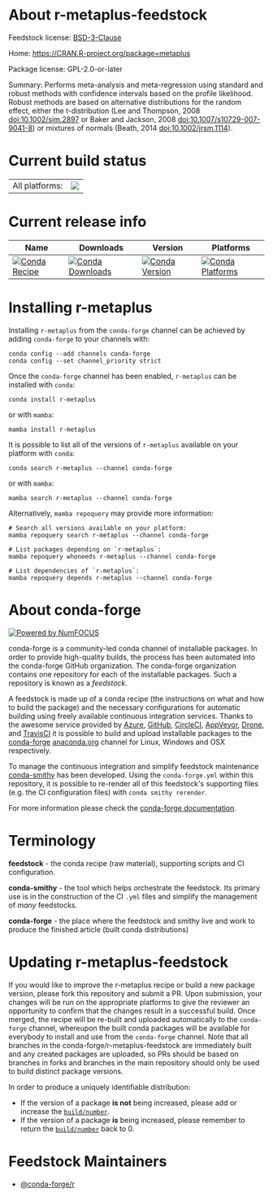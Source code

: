 About r-metaplus-feedstock
==========================

Feedstock license: [BSD-3-Clause](https://github.com/conda-forge/r-metaplus-feedstock/blob/main/LICENSE.txt)

Home: https://CRAN.R-project.org/package=metaplus

Package license: GPL-2.0-or-later

Summary: Performs meta-analysis and meta-regression using standard and robust methods with confidence intervals based on the profile likelihood. Robust methods are based on alternative distributions for the random effect, either the t-distribution (Lee and Thompson, 2008 <doi:10.1002/sim.2897> or Baker and Jackson, 2008 <doi:10.1007/s10729-007-9041-8>) or mixtures of normals (Beath, 2014 <doi:10.1002/jrsm.1114>).

Current build status
====================


<table><tr><td>All platforms:</td>
    <td>
      <a href="https://dev.azure.com/conda-forge/feedstock-builds/_build/latest?definitionId=9084&branchName=main">
        <img src="https://dev.azure.com/conda-forge/feedstock-builds/_apis/build/status/r-metaplus-feedstock?branchName=main">
      </a>
    </td>
  </tr>
</table>

Current release info
====================

| Name | Downloads | Version | Platforms |
| --- | --- | --- | --- |
| [![Conda Recipe](https://img.shields.io/badge/recipe-r--metaplus-green.svg)](https://anaconda.org/conda-forge/r-metaplus) | [![Conda Downloads](https://img.shields.io/conda/dn/conda-forge/r-metaplus.svg)](https://anaconda.org/conda-forge/r-metaplus) | [![Conda Version](https://img.shields.io/conda/vn/conda-forge/r-metaplus.svg)](https://anaconda.org/conda-forge/r-metaplus) | [![Conda Platforms](https://img.shields.io/conda/pn/conda-forge/r-metaplus.svg)](https://anaconda.org/conda-forge/r-metaplus) |

Installing r-metaplus
=====================

Installing `r-metaplus` from the `conda-forge` channel can be achieved by adding `conda-forge` to your channels with:

```
conda config --add channels conda-forge
conda config --set channel_priority strict
```

Once the `conda-forge` channel has been enabled, `r-metaplus` can be installed with `conda`:

```
conda install r-metaplus
```

or with `mamba`:

```
mamba install r-metaplus
```

It is possible to list all of the versions of `r-metaplus` available on your platform with `conda`:

```
conda search r-metaplus --channel conda-forge
```

or with `mamba`:

```
mamba search r-metaplus --channel conda-forge
```

Alternatively, `mamba repoquery` may provide more information:

```
# Search all versions available on your platform:
mamba repoquery search r-metaplus --channel conda-forge

# List packages depending on `r-metaplus`:
mamba repoquery whoneeds r-metaplus --channel conda-forge

# List dependencies of `r-metaplus`:
mamba repoquery depends r-metaplus --channel conda-forge
```


About conda-forge
=================

[![Powered by
NumFOCUS](https://img.shields.io/badge/powered%20by-NumFOCUS-orange.svg?style=flat&colorA=E1523D&colorB=007D8A)](https://numfocus.org)

conda-forge is a community-led conda channel of installable packages.
In order to provide high-quality builds, the process has been automated into the
conda-forge GitHub organization. The conda-forge organization contains one repository
for each of the installable packages. Such a repository is known as a *feedstock*.

A feedstock is made up of a conda recipe (the instructions on what and how to build
the package) and the necessary configurations for automatic building using freely
available continuous integration services. Thanks to the awesome service provided by
[Azure](https://azure.microsoft.com/en-us/services/devops/), [GitHub](https://github.com/),
[CircleCI](https://circleci.com/), [AppVeyor](https://www.appveyor.com/),
[Drone](https://cloud.drone.io/welcome), and [TravisCI](https://travis-ci.com/)
it is possible to build and upload installable packages to the
[conda-forge](https://anaconda.org/conda-forge) [anaconda.org](https://anaconda.org/)
channel for Linux, Windows and OSX respectively.

To manage the continuous integration and simplify feedstock maintenance
[conda-smithy](https://github.com/conda-forge/conda-smithy) has been developed.
Using the ``conda-forge.yml`` within this repository, it is possible to re-render all of
this feedstock's supporting files (e.g. the CI configuration files) with ``conda smithy rerender``.

For more information please check the [conda-forge documentation](https://conda-forge.org/docs/).

Terminology
===========

**feedstock** - the conda recipe (raw material), supporting scripts and CI configuration.

**conda-smithy** - the tool which helps orchestrate the feedstock.
                   Its primary use is in the construction of the CI ``.yml`` files
                   and simplify the management of *many* feedstocks.

**conda-forge** - the place where the feedstock and smithy live and work to
                  produce the finished article (built conda distributions)


Updating r-metaplus-feedstock
=============================

If you would like to improve the r-metaplus recipe or build a new
package version, please fork this repository and submit a PR. Upon submission,
your changes will be run on the appropriate platforms to give the reviewer an
opportunity to confirm that the changes result in a successful build. Once
merged, the recipe will be re-built and uploaded automatically to the
`conda-forge` channel, whereupon the built conda packages will be available for
everybody to install and use from the `conda-forge` channel.
Note that all branches in the conda-forge/r-metaplus-feedstock are
immediately built and any created packages are uploaded, so PRs should be based
on branches in forks and branches in the main repository should only be used to
build distinct package versions.

In order to produce a uniquely identifiable distribution:
 * If the version of a package **is not** being increased, please add or increase
   the [``build/number``](https://docs.conda.io/projects/conda-build/en/latest/resources/define-metadata.html#build-number-and-string).
 * If the version of a package **is** being increased, please remember to return
   the [``build/number``](https://docs.conda.io/projects/conda-build/en/latest/resources/define-metadata.html#build-number-and-string)
   back to 0.

Feedstock Maintainers
=====================

* [@conda-forge/r](https://github.com/orgs/conda-forge/teams/r/)

